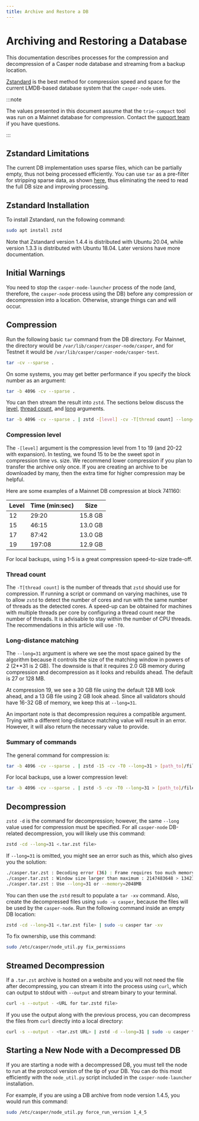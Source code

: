 ```yaml
---
title: Archive and Restore a DB
---
```


# Archiving and Restoring a Database

This documentation describes processes for the compression and decompression of a Casper node database and streaming from a backup location.

[Zstandard](http://facebook.github.io/zstd/) is the best method for compression speed and space for the current LMDB-based database system that the `casper-node` uses. 

:::note

The values presented in this document assume that the `trie-compact` tool was run on a Mainnet database for compression. Contact the [support team](https://support.casperlabs.io/hc/en-gb) if you have questions.

:::

## Zstandard Limitations

The current DB implementation uses sparse files, which can be partially empty, thus not being processed efficiently. You can use `tar` as a pre-filter for stripping sparse data, as shown [here](#compression), thus eliminating the need to read the full DB size and improving processing.

## Zstandard Installation

To install Zstandard, run the following command:

```bash
sudo apt install zstd
```

Note that Zstandard version 1.4.4 is distributed with Ubuntu 20.04, while version 1.3.3 is distributed with Ubuntu 18.04. Later versions have more documentation. 

## Initial Warnings

You need to stop the `casper-node-launcher` process of the node (and, therefore, the `casper-node` process using the DB) before any compression or decompression into a location. Otherwise, strange things can and will occur.

## Compression

Run the following basic `tar` command from the DB directory. For Mainnet, the directory would be `/var/lib/casper/casper-node/casper`, and for Testnet it would be `/var/lib/casper/casper-node/casper-test`.

```bash
tar -cv --sparse .
```

On some systems, you may get better performance if you specify the block number as an argument:

```bash
tar -b 4096 -cv --sparse .
```

You can then stream the result into `zstd`. The sections below discuss the [level](#compression-level), [thread count](#thread-count), and [long](#long-distance-matching) arguments.

```bash
tar -b 4096 -cv --sparse . | zstd -[level] -cv -T[thread count] --long=31 > [path_to]/file.tar.zst
```

### Compression level 

The `-[level]` argument is the compression level from 1 to 19 (and 20-22 with expansion). In testing, we found 15 to be the sweet spot in compression time vs. size. We recommend lower compression if you plan to transfer the archive only once. If you are creating an archive to be downloaded by many, then the extra time for higher compression may be helpful.

Here are some examples of a Mainnet DB compression at block 741160:

| Level   | Time (min:sec)  | Size    |
|---------|-----------------|---------|
| 12      | 29:20           | 15.8 GB |
| 15      | 46:15           | 13.0 GB |
| 17      | 87:42           | 13.0 GB |
| 19      | 197:08          | 12.9 GB |

For local backups, using 1-5 is a great compression speed-to-size trade-off.  

### Thread count

The `-T[thread count]` is the number of threads that `zstd` should use for compression. If running a script or command on varying machines, use `T0` to allow `zstd` to detect the number of cores and run with the same number of threads as the detected cores. A speed-up can be obtained for machines with multiple threads per core by configuring a thread count near the number of threads. It is advisable to stay within the number of CPU threads. The recommendations in this article will use `-T0`.

### Long-distance matching

The `--long=31` argument is where we see the most space gained by the algorithm because it controls the size of the matching window in powers of 2 (2**31 is 2 GB). The downside is that it requires 2.0 GB memory during compression and decompression as it looks and rebuilds ahead. The default is 27 or 128 MB.

At compression 19, we see a 30 GB file using the default 128 MB look ahead, and a 13 GB file using 2 GB look ahead. Since all validators should have 16-32 GB of memory, we keep this at `--long=31`.

An important note is that decompression requires a compatible argument. Trying with a different long-distance matching value will result in an error. However, it will also return the necessary value to provide.

### Summary of commands

The general command for compression is:

```bash
tar -b 4096 -cv --sparse . | zstd -15 -cv -T0 --long=31 > [path_to]/file.tar.zst
```

For local backups, use a lower compression level:

```bash
tar -b 4096 -cv --sparse . | zstd -5 -cv -T0 --long=31 > [path_to]/file.tar.zst
```

## Decompression

`zstd -d` is the command for decompression; however, the same `--long` value used for compression must be specified. For all `casper-node` DB-related decompression, you will likely use this command:

```bash
zstd -cd --long=31 <.tar.zst file>
```

If `--long=31` is omitted, you might see an error such as this, which also gives you the solution:

```bash
./casper.tar.zst : Decoding error (36) : Frame requires too much memory for decoding 
./casper.tar.zst : Window size larger than maximum : 2147483648 > 134217728
./casper.tar.zst : Use --long=31 or --memory=2048MB
```

You can then use the `zstd` result to populate a `tar -xv` command. Also, create the decompressed files using `sudo -u casper`, because the files will be used by the `casper-node`. Run the following command inside an empty DB location:

```bash
zstd -cd --long=31 <.tar.zst file> | sudo -u casper tar -xv
```

To fix ownership, use this command:

```bash
sudo /etc/casper/node_util.py fix_permissions
```

## Streamed Decompression

If a `.tar.zst` archive is hosted on a website and you will not need the file after decompressing, you can stream it into the process using `curl`, which can output to stdout with `--output` and stream binary to your terminal.

```bash
curl -s --output - <URL for tar.zstd file>
```

If you use the output along with the previous process, you can decompress the files from `curl` directly into a local directory:

```bash
curl -s --output - <tar.zst URL> | zstd -d --long=31 | sudo -u casper tar -xv
```

## Starting a New Node with a Decompressed DB

If you are starting a node with a decompressed DB, you must tell the node to run at the protocol version of the tip of your DB. You can do this most efficiently with the `node_util.py` script included in the `casper-node-launcher` installation.

For example, if you are using a DB archive from node version 1.4.5, you would run this command:

```bash
sudo /etc/casper/node_util.py force_run_version 1_4_5
```